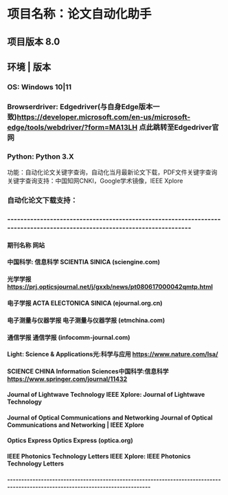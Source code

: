 # 项目名称：论文自动化助手 
## 项目版本  8.0

## 环境		    |          	版本

### OS:                 Windows 10|11

### Browserdriver:    Edgedriver(与自身Edge版本一致)https://developer.microsoft.com/en-us/microsoft-edge/tools/webdriver/?form=MA13LH 点此跳转至Edgedriver官网

### Python:            Python 3.X

功能：自动化论文关键字查询，自动化当月最新论文下载，PDF文件关键字查询
关键字查询支持：中国知网CNKI，Google学术镜像，IEEE Xplore

### 自动化论文下载支持：
### -------------------------------------------------------------------------------------------------------------------------                                   
#### 期刊名称	                                  网站                                      
#### 中国科学: 信息科学	                        SCIENTIA SINICA (sciengine.com)                        
#### 光学学报	                                   https://prj.opticsjournal.net/j/gxxb/news/pt080617000042qmtp.html         
#### 电子学报	                                    ACTA ELECTONICA SINICA (ejournal.org.cn)
#### 电子测量与仪器学报	                         电子测量与仪器学报 (etmchina.com)
#### 通信学报	                                    通信学报 (infocomm-journal.com)
#### Light: Science & Applications光:科学与应用	        https://www.nature.com/lsa/
#### SCIENCE CHINA Information Sciences中国科学:信息科学	 https://www.springer.com/journal/11432
#### Journal of Lightwave Technology	IEEE Xplore:       Journal of Lightwave Technology
#### Journal of Optical Communications and Networking  Journal of Optical Communications and Networking | IEEE Xplore
#### Optics Express	Optics Express (optica.org)        
#### IEEE Photonics Technology Letters IEEE Xplore:        IEEE Photonics Technology Letters
#### -------------------------------------------------------------------------------------------------------------------------------


